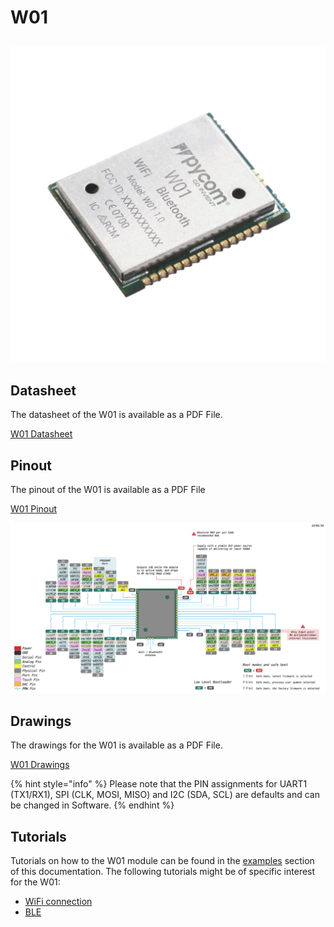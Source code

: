# W01

## ![](../../.gitbook/assets/assets-lil0igdl11z7jos_jpx-lkn7scqkkkb6tqb3uyo-lkn85ios3qzh5brsxk2-w01.png) 

## Datasheet

The datasheet of the W01 is available as a PDF File.

[W01 Datasheet](../../.gitbook/assets/w01-specsheet-1.pdf)
## Pinout

The pinout of the W01 is available as a PDF File

[W01 Pinout](../../.gitbook/assets/w01-pinout.pdf)

![](../../.gitbook/assets/w01-pinout.png)

## Drawings

The drawings for the W01 is available as a PDF File.

[W01 Drawings](../../.gitbook/assets/w01-drawing.pdf)

{% hint style="info" %}
Please note that the PIN assignments for UART1 \(TX1/RX1\), SPI \(CLK, MOSI, MISO\) and I2C \(SDA, SCL\) are defaults and can be changed in Software.
{% endhint %}

## Tutorials

Tutorials on how to the W01 module can be found in the [examples](../../tutorials/introduction.md) section of this documentation. The following tutorials might be of specific interest for the W01:

* [WiFi connection](../../tutorials/all/wlan.md)
* [BLE](../../tutorials/all/ble.md)

